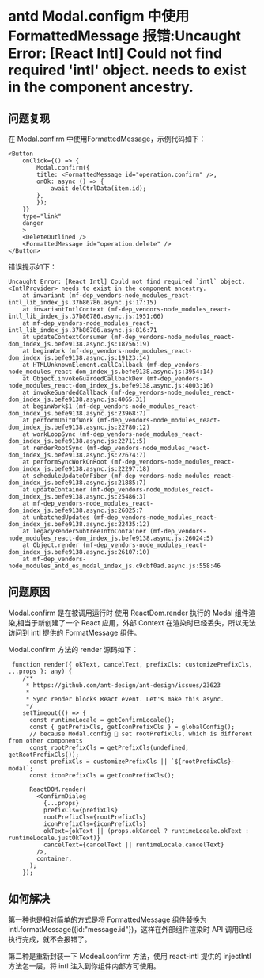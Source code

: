 # antd Modal.configm 中使用 FormattedMessage 报错:Uncaught Error: [React Intl] Could not find required 'intl' object. <IntlProvider> needs to exist in the component ancestry.


## 问题复现

在 Modal.confirm 中使用FormattedMessage，示例代码如下：
```
<Button
    onClick={() => {
        Modal.confirm({
        title: <FormattedMessage id="operation.confirm" />,
        onOk: async () => {
            await delCtrlData(item.id);
        },
        });
    }}
    type="link"
    danger
    >
    <DeleteOutlined />
    <FormattedMessage id="operation.delete" />
</Button>
```

错误提示如下：
```
Uncaught Error: [React Intl] Could not find required `intl` object. <IntlProvider> needs to exist in the component ancestry.
    at invariant (mf-dep_vendors-node_modules_react-intl_lib_index_js.37b86786.async.js:17:15)
    at invariantIntlContext (mf-dep_vendors-node_modules_react-intl_lib_index_js.37b86786.async.js:1951:66)
    at mf-dep_vendors-node_modules_react-intl_lib_index_js.37b86786.async.js:816:71
    at updateContextConsumer (mf-dep_vendors-node_modules_react-dom_index_js.befe9138.async.js:18756:19)
    at beginWork (mf-dep_vendors-node_modules_react-dom_index_js.befe9138.async.js:19123:14)
    at HTMLUnknownElement.callCallback (mf-dep_vendors-node_modules_react-dom_index_js.befe9138.async.js:3954:14)
    at Object.invokeGuardedCallbackDev (mf-dep_vendors-node_modules_react-dom_index_js.befe9138.async.js:4003:16)
    at invokeGuardedCallback (mf-dep_vendors-node_modules_react-dom_index_js.befe9138.async.js:4065:31)
    at beginWork$1 (mf-dep_vendors-node_modules_react-dom_index_js.befe9138.async.js:23968:7)
    at performUnitOfWork (mf-dep_vendors-node_modules_react-dom_index_js.befe9138.async.js:22780:12)
    at workLoopSync (mf-dep_vendors-node_modules_react-dom_index_js.befe9138.async.js:22711:5)
    at renderRootSync (mf-dep_vendors-node_modules_react-dom_index_js.befe9138.async.js:22674:7)
    at performSyncWorkOnRoot (mf-dep_vendors-node_modules_react-dom_index_js.befe9138.async.js:22297:18)
    at scheduleUpdateOnFiber (mf-dep_vendors-node_modules_react-dom_index_js.befe9138.async.js:21885:7)
    at updateContainer (mf-dep_vendors-node_modules_react-dom_index_js.befe9138.async.js:25486:3)
    at mf-dep_vendors-node_modules_react-dom_index_js.befe9138.async.js:26025:7
    at unbatchedUpdates (mf-dep_vendors-node_modules_react-dom_index_js.befe9138.async.js:22435:12)
    at legacyRenderSubtreeIntoContainer (mf-dep_vendors-node_modules_react-dom_index_js.befe9138.async.js:26024:5)
    at Object.render (mf-dep_vendors-node_modules_react-dom_index_js.befe9138.async.js:26107:10)
    at mf-dep_vendors-node_modules_antd_es_modal_index_js.c9cbf0ad.async.js:558:46
```
## 问题原因

Modal.confirm 是在被调用运行时 使用 ReactDom.render 执行的 Modal 组件渲染,相当于新创建了一个 React 应用，外部 Context 在渲染时已经丢失，所以无法访问到 intl 提供的 FormatMessage 组件。

Modal.confirm 方法的 render 源码如下：
```
 function render({ okText, cancelText, prefixCls: customizePrefixCls, ...props }: any) {
    /**
     * https://github.com/ant-design/ant-design/issues/23623
     *
     * Sync render blocks React event. Let's make this async.
     */
    setTimeout(() => {
      const runtimeLocale = getConfirmLocale();
      const { getPrefixCls, getIconPrefixCls } = globalConfig();
      // because Modal.config  set rootPrefixCls, which is different from other components
      const rootPrefixCls = getPrefixCls(undefined, getRootPrefixCls());
      const prefixCls = customizePrefixCls || `${rootPrefixCls}-modal`;
      const iconPrefixCls = getIconPrefixCls();

      ReactDOM.render(
        <ConfirmDialog
          {...props}
          prefixCls={prefixCls}
          rootPrefixCls={rootPrefixCls}
          iconPrefixCls={iconPrefixCls}
          okText={okText || (props.okCancel ? runtimeLocale.okText : runtimeLocale.justOkText)}
          cancelText={cancelText || runtimeLocale.cancelText}
        />,
        container,
      );
    });
```

## 如何解决

第一种也是相对简单的方式是将 FormattedMessage 组件替换为 intl.formatMessage({id:"message.id"})，这样在外部组件渲染时 API 调用已经执行完成，就不会报错了。

第二种是重新封装一下 Modeal.confirm 方法，使用 react-intl 提供的 injectIntl 方法包一层，将 intl 注入到你组件内部方可使用。



